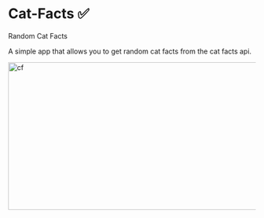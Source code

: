 # Cat-Facts ✅
Random Cat Facts 

A simple app that allows you to get random cat facts from the cat facts api.

<img width="1000" height= "300" alt="cf" src="https://user-images.githubusercontent.com/24784219/181697497-95192193-441a-42d9-8db2-2a2b9fc2b4db.png">
